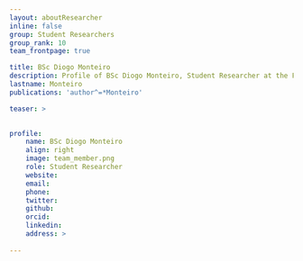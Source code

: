```yaml
---
layout: aboutResearcher
inline: false
group: Student Researchers
group_rank: 10
team_frontpage: true

title: BSc Diogo Monteiro
description: Profile of BSc Diogo Monteiro, Student Researcher at the FEELab Group.
lastname: Monteiro
publications: 'author^=*Monteiro'

teaser: >
    

profile:
    name: BSc Diogo Monteiro
    align: right
    image: team_member.png
    role: Student Researcher
    website: 
    email: 
    phone:
    twitter: 
    github: 
    orcid: 
    linkedin: 
    address: >
        
---
```



